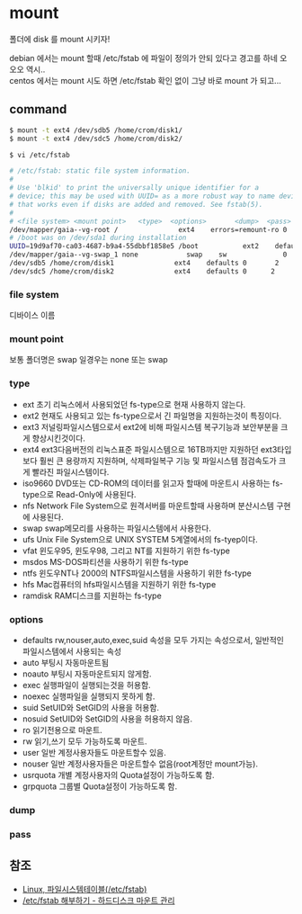 # mount
폴더에 disk 를 mount 시키자!

debian 에서는 mount 할때 /etc/fstab 에 파일이 정의가 안되 있다고 경고를 하네 오오오 역시..  
centos 에서는 mount 시도 하면 /etc/fstab 확인 없이 그냥 바로 mount 가 되고...  

## command

```bash
$ mount -t ext4 /dev/sdb5 /home/crom/disk1/
$ mount -t ext4 /dev/sdc5 /home/crom/disk2/
```

```bash
$ vi /etc/fstab

# /etc/fstab: static file system information.
#
# Use 'blkid' to print the universally unique identifier for a
# device; this may be used with UUID= as a more robust way to name devices
# that works even if disks are added and removed. See fstab(5).
#
# <file system> <mount point>   <type>  <options>       <dump>  <pass>
/dev/mapper/gaia--vg-root /               ext4    errors=remount-ro 0       1
# /boot was on /dev/sda1 during installation
UUID=19d9af70-ca03-4687-b9a4-55dbbf1858e5 /boot           ext2    defaults        0       2
/dev/mapper/gaia--vg-swap_1 none            swap    sw              0       0
/dev/sdb5 /home/crom/disk1               ext4    defaults 0       2
/dev/sdc5 /home/crom/disk2               ext4    defaults 0      2
```

### file system
디바이스 이름

### mount point
보통 폴더명은 swap 일경우는 none 또는 swap

### type
- ext 초기 리눅스에서 사용되었던 fs-type으로 현재 사용하지 않는다.
- ext2 현재도 사용되고 있는 fs-type으로서 긴 파일명을 지원하는것이 특징이다.
- ext3 저널링파일시스템으로서 ext2에 비해 파일시스템 복구기능과 보안부분을 크게 향상시킨것이다.
- ext4 ext3다음버전의 리눅스표준 파일시스템으로 16TB까지만 지원하던 ext3타입보다 훨씬 큰 용량까지 지원하며, 삭제파일복구 기능 및 파일시스템 점검속도가 크게 빨라진 파일시스템이다.
- iso9660 DVD또는 CD-ROM의 데이터를 읽고자 할때에 마운트시 사용하는 fs-type으로 Read-Only에 사용된다.
- nfs Network File System으로 원격서버를 마운트할때 사용하며 분산시스템 구현에 사용된다.
- swap swap메모리를 사용하는 파일시스템에서 사용한다.
- ufs Unix File System으로 UNIX SYSTEM 5계열에서의 fs-tyep이다.
- vfat 윈도우95, 윈도우98, 그리고 NT를 지원하기 위한 fs-type
- msdos MS-DOS파티션을 사용하기 위한 fs-type
- ntfs 윈도우NT나 2000의 NTFS파일시스템을 사용하기 위한 fs-type
- hfs Mac컴퓨터의 hfs파일시스템을 지원하기 위한 fs-type
- ramdisk RAM디스크를 지원하는 fs-type

### options
- defaults rw,nouser,auto,exec,suid 속성을 모두 가지는 속성으로서, 일반적인 파일시스템에서 사용되는 속성
- auto 부팅시 자동마운트됨
- noauto 부팅시 자동마운트되지 않게함.
- exec 실행파일이 실행되는것을 허용함.
- noexec 실행파일을 실행되지 못하게 함.
- suid SetUID와 SetGID의 사용을 허용함.
- nosuid SetUID와 SetGID의 사용을 허용하지 않음.
- ro 읽기전용으로 마운트.
- rw 읽기,쓰기 모두 가능하도록 마운트.
- user 일반 계정사용자들도 마운트할수 있음.
- nouser 일반 계정사용자들은 마운트할수 없음(root계정만 mount가능).
- usrquota 개별 계정사용자의 Quota설정이 가능하도록 함.
- grpquota 그룹별 Quota설정이 가능하도록 함.

### dump
### pass


## 참조
- [Linux, 파일시스템테이블(/etc/fstab)](http://blog.naver.com/PostView.nhn?blogId=dudwo567890&logNo=1301564499830)
- [/etc/fstab 해부하기 - 하드디스크 마운트 관리](https://jikime.tistory.com/448)
